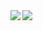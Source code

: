 <a href="https://github-readme-stats.vercel.app/api?username=MetinKONUK&show_icons=true&theme=tokyonight&border_radius=0&count_private=true">
  <img align="left" src="https://github-readme-stats.vercel.app/api?username=MetinKONUK&show_icons=true&theme=tokyonight&border_radius=0&count_private=true" />
</a>
<a href="https://github-readme-stats.vercel.app/api/top-langs/?username=MetinKONUK">
  <img align="left" src="https://github-readme-stats.vercel.app/api/top-langs/?username=MetinKONUK&langs_count=10&card_width=445&border_radius=0&layout=compact&theme=tokyonight" />
</a>
